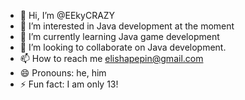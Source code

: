 - 👋 Hi, I’m @EEkyCRAZY
- 👀 I’m interested in Java development at the moment
- 🌱 I’m currently learning Java game development
- 💞️ I’m looking to collaborate on Java development.
- 📫 How to reach me elishapepin@gmail.com
- 😄 Pronouns: he, him
- ⚡ Fun fact: I am only 13!

<!---
EEkyCRAZY/EEkyCRAZY is a ✨ special ✨ repository because its `README.md` (this file) appears on your GitHub profile.
You can click the Preview link to take a look at your changes.
--->
